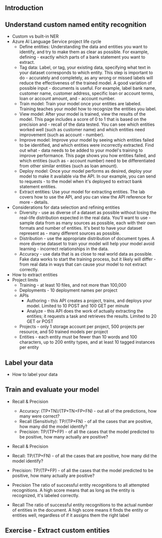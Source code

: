 ## Introduction
## Understand custom named entity recognition
  - Custom vs built-in NER
  - Azure AI Language Service project life cycle
    - Define entities: Understanding the data and entities you want to identify, and try to make them as clear as possible. For example, defining - exactly which parts of a bank statement you want to extract.
    - Tag data: Label, or tag, your existing data, specifying what text in your dataset corresponds to which entity. This step is important to do - accurately and completely, as any wrong or missed labels will reduce the effectiveness of the trained model. A good variation of possible input - documents is useful. For example, label bank name, customer name, customer address, specific loan or account terms, loan or account amount, and - account number.
    - Train model: Train your model once your entities are labeled. Training teaches your model how to recognize the entities you label.
    - View model: After your model is trained, view the results of the model. This page includes a score of 0 to 1 that is based on the precision and - recall of the data tested. You can see which entities worked well (such as customer name) and which entities need improvement (such as account - number).
    - Improve model: Improve your model by seeing which entities failed to be identified, and which entities were incorrectly extracted. Find out what - data needs to be added to your model's training to improve performance. This page shows you how entities failed, and which entities (such as - account number) need to be differentiated from other similar entities (such as loan amount).
    - Deploy model: Once your model performs as desired, deploy your model to make it available via the API. In our example, you can send to requests - to the model when it's deployed to extract bank statement entities.
    - Extract entities: Use your model for extracting entities. The lab covers how to use the API, and you can view the API reference for more - details.  
  - Considerations for data selection and refining entities
    - Diversity - use as diverse of a dataset as possible without losing the real-life distribution expected in the real data. You'll want to use - sample data from as many sources as possible, each with their own formats and number of entities. It's best to have your dataset represent as - many different sources as possible.
    - Distribution - use the appropriate distribution of document types. A more diverse dataset to train your model will help your model avoid learning - incorrect relationships in the data.
    - Accuracy - use data that is as close to real world data as possible. Fake data works to start the training process, but it likely will differ - from real data in ways that can cause your model to not extract correctly.  
  - How to extract entities
  - Project limits
    - Training - at least 10 files, and not more than 100,000
    - Deployments - 10 deployment names per project
    - APIs
      - Authoring - this API creates a project, trains, and deploys your model. Limited to 10 POST and 100 GET per minute
      - Analyze - this API does the work of actually extracting the entities; it requests a task and retrieves the results. Limited to 20 GET or POST
    - Projects - only 1 storage account per project, 500 projects per resource, and 50 trained models per project
    - Entities - each entity must be fewer than 10 words and 100 characters, up to 200 entity types, and at least 10 tagged instances per entity
## Label your data
  - How to label your data
## Train and evaluate your model
  - Recall & Precision
    - Accuracy: (TP+TN)/(TP+TN+FP+FN) - out all of the predictions, how many were correct?
    - Recall (Sensitivity): TP/(TP+FN) - of all the cases that are positive, how many did the model identify?
    - Precision: TP/(TP+FP) - of all the cases that the model predicted to be positive, how many actually are positive?
  - Recall & Precision
  - Recall: TP/(TP+FN) - of all the cases that are positive, how many did the model identify?
  - Precision: TP/(TP+FP) - of all the cases that the model predicted to be positive, how many actually are positive?

  - Precision	The ratio of successful entity recognitions to all attempted recognitions. A high score means that as long as the entity is recognized, it's labeled correctly.
  - Recall	The ratio of successful entity recognitions to the actual number of entities in the document. A high score means it finds the entity or entities well, regardless of if it assigns them the right label
## Exercise - Extract custom entities